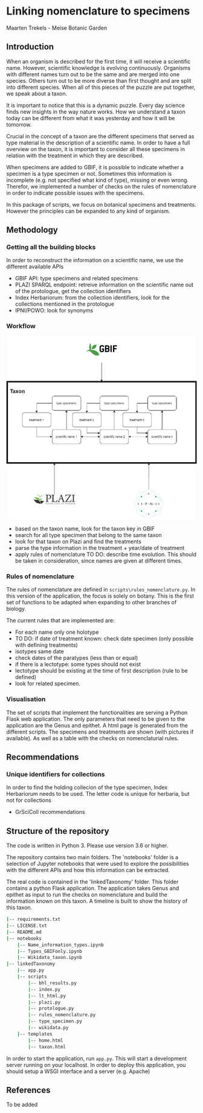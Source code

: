 # Linking nomenclature to specimens
Maarten Trekels - Meise Botanic Garden

## Introduction
When an organism is described for the first time, it will receive a scientific name. However, scientific knowledge is evolving continuously. Organisms with different names turn out to be the same and are merged into one species. Others turn out to be more diverse than first thought and are split into different species. When all of this pieces of the puzzle are put together, we speak about a taxon.

It is important to notice that this is a dynamic puzzle. Every day science finds new insights in the way nature works. How we understand a taxon today can be different from what it was yesterday and how it will be tomorrow. 

Crucial in the concept of a taxon are the different specimens that served as type material in the description of a scientific name. In order to have a full overview on the taxon, it is important to consider all these specimens in relation with the treatment in which they are described.

When specimens are added to GBIF, it is possible to indicate whether a specimen is a type specimen or not. Sometimes this information is incomplete (e.g. not specified what kind of type), missing or even wrong. Therefor, we implemented a number of checks on the rules of nomenclature in order to indicate possible issues with the specimens.

In this package of scripts, we focus on botanical specimens and treatments. However the principles can be expanded to any kind of organism. 


## Methodology
### Getting all the building blocks
In order to reconstruct the information on a scientific name, we use the different available APIs
* GBIF API: type specimens and related specimens
* PLAZI SPARQL endpoint: retreive information on the scientific name out of the protologue, get the collection identifiers
* Index Herbariorum: from the collection identifiers, look for the collections mentioned in the protologue
* IPNI/POWO: look for synonyms

### Workflow
![Design diagram](./linkedTaxonomy.jpg)

* based on the taxon name, look for the taxon key in GBIF
* search for all type specimen that belong to the same taxon
* look for that taxon on Plazi and find the treatments 
* parse the type information in the treatment + year/date of treatment
* apply rules of nomenclature
TO DO: describe time evolution. This should be taken in consideration, since names are given at different times.

### Rules of nomenclature
The rules of nomenclature are defined in `scripts\rules_nomenclature.py`. In this version of the application, the focus is solely on botany. This is the first set of functions to be adapted when expanding to other branches of biology.

The current rules that are implemented are:
* For each name only one holotype
* TO DO: if date of treatment known: check date specimen (only possible with defining treatments)
* isotypes same date
* check dates of the paratypes (less than or equal)
* if there is a lectotype: some types should not exist
* lectotype should be existing at the time of first description (rule to be defined)
* look for related specimen. 


### Visualisation
The set of scripts that implement the functionalities are serving a Python Flask web application. The only parameters that need to be given to the application are the Genus and epithet. A html page is generated from the different scripts. The specimens and treatments are shown (with pictures if available). As well as a table with the checks on nomenclaturial rules.

## Recommendations
### Unique identifiers for collections
In order to find the holding collecion of the type specimen, Index Herbariorum needs to be used. The letter code is unique for herbaria, but not for collections
* GrSciColl recommendations

## Structure of the repository

The code is written in Python 3. Please use version 3.6 or higher.

The repository contains two main folders. The 'notebooks' folder is a selection of Jupyter notebooks that were used to explore the possibilities with the different APIs and how this information can be extracted.

The real code is contained in the 'linkedTaxonomy' folder. This folder contains a python Flask application. The application takes Genus and epithet as input to run the checks on nomenclature and build the information known on this taxon. A timeline is built to show the history of this taxon.

```bash
|-- requirements.txt
|-- LICENSE.txt
|-- README.md
|-- notebooks
    |-- Name_information_types.ipynb
    |-- Types_GBIFonly.ipynb
    |-- Wikidata_taxon.ipynb
|-- linkedTaxonomy
    |-- app.py
    |-- scripts
        |-- bhl_results.py
        |-- index.py
        |-- lt_html.py
        |-- plazi.py
        |-- protologue.py
        |-- rules_nomenclature.py
        |-- type_specimen.py
        |-- wikidata.py
    |-- templates
        |-- home.html
        |-- taxon.html
 ```

In order to start the application, run `app.py`. This will start a development server running on your localhost. In order to deploy this application, you should setup a WSGI interface and a server (e.g. Apache)

## References
To be added
